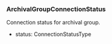 ### ArchivalGroupConnectionStatus
Connection status for archival group.

- status: ConnectionStatusType
